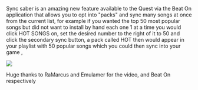Sync saber is an amazing new feature available to the Quest via the Beat On application that allows you to opt into "packs" and sync many songs at once from the current list, for example if you wanted the top 50 most popular songs but did not want to install by hand each one 1 at a time you would click HOT SONGS  on, set the desired number to the right of it to 50 and click the secondary sync button, a pack called HOT then would appear in your playlist with 50 popular songs which you could then sync into your game , 


[![](https://cdn.discordapp.com/attachments/608376262347587595/610247583352487936/Screenshot_1191.png)](https://www.youtube.com/watch?v=CPDqrAQWruU&lc=z23ag5ginnfbsl3iq04t1aokgbh5kytwso3tjwfl30kmbk0h00410.1563913415218266)


Huge thanks to RaMarcus and Emulamer  for the video, and Beat On respectively